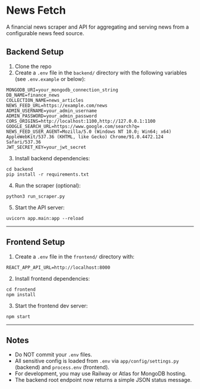# News Fetch

A financial news scraper and API for aggregating and serving news from a configurable news feed source.

## Backend Setup

1. Clone the repo
2. Create a `.env` file in the `backend/` directory with the following variables (see `.env.example` or below):

```
MONGODB_URI=your_mongodb_connection_string
DB_NAME=finance_news
COLLECTION_NAME=news_articles
NEWS_FEED_URL=https://example.com/news
ADMIN_USERNAME=your_admin_username
ADMIN_PASSWORD=your_admin_password
CORS_ORIGINS=http://localhost:1100,http://127.0.0.1:1100
GOOGLE_SEARCH_URL=https://www.google.com/search?q=
NEWS_FEED_USER_AGENT=Mozilla/5.0 (Windows NT 10.0; Win64; x64) AppleWebKit/537.36 (KHTML, like Gecko) Chrome/91.0.4472.124 Safari/537.36
JWT_SECRET_KEY=your_jwt_secret
```

3. Install backend dependencies:
```
cd backend
pip install -r requirements.txt
```

4. Run the scraper (optional):
```
python3 run_scraper.py
```

5. Start the API server:
```
uvicorn app.main:app --reload
```

---

## Frontend Setup

1. Create a `.env` file in the `frontend/` directory with:
```
REACT_APP_API_URL=http://localhost:8000
```

2. Install frontend dependencies:
```
cd frontend
npm install
```

3. Start the frontend dev server:
```
npm start
```

---

## Notes
- Do NOT commit your `.env` files.
- All sensitive config is loaded from `.env` via `app/config/settings.py` (backend) and `process.env` (frontend).
- For development, you may use Railway or Atlas for MongoDB hosting.
- The backend root endpoint now returns a simple JSON status message.
